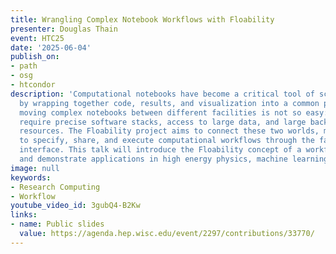 ```yaml
---
title: Wrangling Complex Notebook Workflows with Floability
presenter: Douglas Thain
event: HTC25
date: '2025-06-04'
publish_on:
- path
- osg
- htcondor
description: 'Computational notebooks have become a critical tool of scientific discovery,
  by wrapping together code, results, and visualization into a common package. However,
  moving complex notebooks between different facilities is not so easy: complex workflows
  require precise software stacks, access to large data, and large backend computational
  resources. The Floability project aims to connect these two worlds, making it possible
  to specify, share, and execute computational workflows through the familiar notebook
  interface. This talk will introduce the Floability concept of a workflow "backpack"
  and demonstrate applications in high energy physics, machine learning, and geosciences.'
image: null
keywords:
- Research Computing
- Workflow
youtube_video_id: 3gubQ4-B2Kw
links:
- name: Public slides
  value: https://agenda.hep.wisc.edu/event/2297/contributions/33770/
---
```

